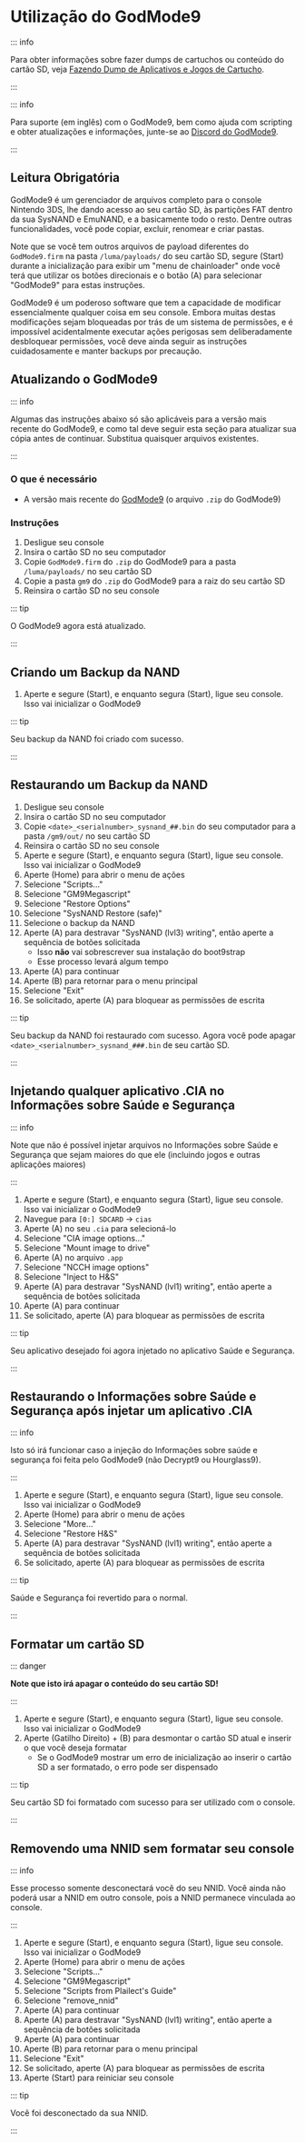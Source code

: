 # Utilização do GodMode9

::: info

Para obter informações sobre fazer dumps de cartuchos ou conteúdo do cartão SD, veja [Fazendo Dump de Aplicativos e Jogos de Cartucho](dumping-titles-and-game-cartridges).

:::

::: info

Para suporte (em inglês) com o GodMode9, bem como ajuda com scripting e obter atualizações e informações, junte-se ao [Discord do GodMode9](https://discord.gg/BRcbvtFxX4).

:::

## Leitura Obrigatória

GodMode9 é um gerenciador de arquivos completo para o console Nintendo 3DS, lhe dando acesso ao seu cartão SD, às partições FAT dentro da sua SysNAND e EmuNAND, e a basicamente todo o resto. Dentre outras funcionalidades, você pode copiar, excluir, renomear e criar pastas.

Note que se você tem outros arquivos de payload diferentes do `GodMode9.firm` na pasta `/luma/payloads/` do seu cartão SD, segure (Start) durante a inicialização para exibir um "menu de chainloader" onde você terá que utilizar os botões direcionais e o botão (A) para selecionar "GodMode9" para estas instruções.

GodMode9 é um poderoso software que tem a capacidade de modificar essencialmente qualquer coisa em seu console. Embora muitas destas modificações sejam bloqueadas por trás de um sistema de permissões, e é impossível acidentalmente executar ações perigosas sem deliberadamente desbloquear permissões, você deve ainda seguir as instruções cuidadosamente e manter backups por precaução.

## Atualizando o GodMode9

::: info

Algumas das instruções abaixo só são aplicáveis para a versão mais recente do GodMode9, e como tal deve seguir esta seção para atualizar sua cópia antes de continuar. Substitua quaisquer arquivos existentes.

:::

### O que é necessário

- A versão mais recente do [GodMode9](https://github.com/d0k3/GodMode9/releases/latest) (o arquivo `.zip` do GodMode9)

### Instruções

1. Desligue seu console
2. Insira o cartão SD no seu computador
3. Copie `GodMode9.firm` do `.zip` do GodMode9 para a pasta `/luma/payloads/` no seu cartão SD
4. Copie a pasta `gm9` do `.zip` do GodMode9 para a raiz do seu cartão SD
5. Reinsira o cartão SD no seu console

::: tip

O GodMode9 agora está atualizado.

:::

## Criando um Backup da NAND

1. Aperte e segure (Start), e enquanto segura (Start), ligue seu console. Isso vai inicializar o GodMode9

<!--@include: ./_include/nand-backup.md -->

::: tip

Seu backup da NAND foi criado com sucesso.

:::

## Restaurando um Backup da NAND

1. Desligue seu console
2. Insira o cartão SD no seu computador
3. Copie `<date>_<serialnumber>_sysnand_##.bin` do seu computador para a pasta `/gm9/out/` no seu cartão SD
4. Reinsira o cartão SD no seu console
5. Aperte e segure (Start), e enquanto segura (Start), ligue seu console. Isso vai inicializar o GodMode9
6. Aperte (Home) para abrir o menu de ações
7. Selecione "Scripts..."
8. Selecione "GM9Megascript"
9. Selecione "Restore Options"
10. Selecione "SysNAND Restore (safe)"
11. Selecione o backup da NAND
12. Aperte (A) para destravar "SysNAND (lvl3) writing", então aperte a sequência de botões solicitada
    - Isso **não** vai sobrescrever sua instalação do boot9strap
    - Esse processo levará algum tempo
13. Aperte (A) para continuar
14. Aperte (B) para retornar para o menu principal
15. Selecione "Exit"
16. Se solicitado, aperte (A) para bloquear as permissões de escrita

::: tip

Seu backup da NAND foi restaurado com sucesso. Agora você pode apagar `<date>_<serialnumber>_sysnand_###.bin` de seu cartão SD.

:::

## Injetando qualquer aplicativo .CIA no Informações sobre Saúde e Segurança

::: info

Note que não é possível injetar arquivos no Informações sobre Saúde e Segurança que sejam maiores do que ele (incluindo jogos e outras aplicações maiores)

:::

1. Aperte e segure (Start), e enquanto segura (Start), ligue seu console. Isso vai inicializar o GodMode9
2. Navegue para `[0:] SDCARD` -> `cias`
3. Aperte (A) no seu `.cia` para selecioná-lo
4. Selecione "CIA image options..."
5. Selecione "Mount image to drive"
6. Aperte (A) no arquivo `.app`
7. Selecione "NCCH image options"
8. Selecione "Inject to H&S"
9. Aperte (A) para destravar "SysNAND (lvl1) writing", então aperte a sequência de botões solicitada
10. Aperte (A) para continuar
11. Se solicitado, aperte (A) para bloquear as permissões de escrita

::: tip

Seu aplicativo desejado foi agora injetado no aplicativo Saúde e Segurança.

:::

## Restaurando o Informações sobre Saúde e Segurança após injetar um aplicativo .CIA

::: info

Isto só irá funcionar caso a injeção do Informações sobre saúde e segurança foi feita pelo GodMode9 (não Decrypt9 ou Hourglass9).

:::

1. Aperte e segure (Start), e enquanto segura (Start), ligue seu console. Isso vai inicializar o GodMode9
2. Aperte (Home) para abrir o menu de ações
3. Selecione "More..."
4. Selecione "Restore H&S"
5. Aperte (A) para destravar "SysNAND (lvl1) writing", então aperte a sequência de botões solicitada
6. Se solicitado, aperte (A) para bloquear as permissões de escrita

::: tip

Saúde e Segurança foi revertido para o normal.

:::

## Formatar um cartão SD

::: danger

**Note que isto irá apagar o conteúdo do seu cartão SD!**

:::

1. Aperte e segure (Start), e enquanto segura (Start), ligue seu console. Isso vai inicializar o GodMode9
2. Aperte (Gatilho Direito) + (B) para desmontar o cartão SD atual e inserir o que você deseja formatar
   - Se o GodMode9 mostrar um erro de inicialização ao inserir o cartão SD a ser formatado, o erro pode ser dispensado

<!--@include: ./_include/format-sd-gm9.md -->

::: tip

Seu cartão SD foi formatado com sucesso para ser utilizado com o console.

:::

## Removendo uma NNID sem formatar seu console

::: info

Esse processo somente desconectará você do seu NNID. Você ainda não poderá usar a NNID em outro console, pois a NNID permanece vinculada ao console.

:::

1. Aperte e segure (Start), e enquanto segura (Start), ligue seu console. Isso vai inicializar o GodMode9
2. Aperte (Home) para abrir o menu de ações
3. Selecione "Scripts..."
4. Selecione "GM9Megascript"
5. Selecione "Scripts from Plailect's Guide"
6. Selecione "remove_nnid"
7. Aperte (A) para continuar
8. Aperte (A) para destravar "SysNAND (lvl1) writing", então aperte a sequência de botões solicitada
9. Aperte (A) para continuar
10. Aperte (B) para retornar para o menu principal
11. Selecione "Exit"
12. Se solicitado, aperte (A) para bloquear as permissões de escrita
13. Aperte (Start) para reiniciar seu console

::: tip

Você foi desconectado da sua NNID.

:::
